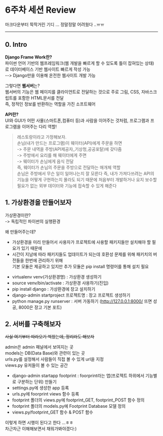 # 6주차 세션 Review
마크다운부터 뚝딱거린 기디 ... 정말정말 어려웠다 ..ㅠㅠ
- - -
## 0. Intro
**Django Frame Work란?**   
파이썬 언어 기반의 웹프레임워크(웹 개발을 빠르게 할 수 있도록 틀이 잡혀있는 상태)로 데이터베이스 기반 웹사이트 빠르게 작성 가능   
--> Django만을 이용해 온전한 웹사이트 개발 가능   
   
그렇다면 **웹서버**는?   
웹서버의 기능은 웹 페이지를 클라이언트로 전달하는 것으로 주로 그림, CSS, 자바스크립트를 포함한 HTML문서를 전달   
즉, 정적인 정보를 반환하는 역할을 가진 소프트웨어   
   
**API란?**   
UI와 GUI가 어떤 사물(스마트폰,컴퓨터 등)과 사람을 이어주는 것처럼, 프로그램과 프로그램을 이어주는 다리 역할!   
> 레스토랑이라고 가정해보자.  
손님(내가 만드는 프로그램)이 웨이터(API)에게 주문을 하면   
-> 주문 내역을 주방(API제공자_기상청,공공포탈)에 갖다줌   
-> 주방에서 요리를 해 웨이터에게 주면   
-> 웨이터가 손님에게 음식 전달   
즉, 웨이터가 손님의 주문을 주방으로 전달하는 매개체 역할   
손님은 주방에서 무슨 일이 일어나는지 잘 모른다 즉, 내가 가져다쓰려는 API의 기능을 어떻게 구현하는지 몰라도 되기 때문에 처음부터 개발하거나 요지 보수할 필요가 없는 외부 데이터와 기능에 접속할 수 있게 해준다   

## 1. 가상환경을 만들어보자
가상환경이란?   
-> 독립적인 파이썬의 실행환경  
   
왜 만들어주는데?   
* 가상환경을 미리 만들어서 사용자가 프로젝트에 사용할 패키지들만 설치해야 할 필요가 있기 때문에   
* 시간이 지남에 따라 패키지들도 업데이트가 되는데 호환성 문제를 위해 패키치의 버전들을 한번에 관리하기 위해   
기본 모듈은 제공하고 있지만 추가 모듈은 pip install 명령어를 통해 설치 필요
   
- virtualenv venv(가상환경명) :  가상환경 생성하기   
- source venv/bin/activate : 가상환경 사용하기(진입)   
- pip install django : 가상환경에 장고 설치하기   
- django-admin startproject 프로젝트명 : 장고 프로젝트 생성하기   
- python manage.py runserver : 서버 가동하기 (http://127.0.0.1:8000/ 뜨면 성공, 8000은 장고 기본 포트)   
   
## 2. 서버를 구축해보자
~~사실 여기부터 따라오기 벅찼는데, 정리라도 해보자~~
   
admin은 admin 패널에서 보여지는 곳   
models는 DB(Data Base)와 관련이 있는 곳   
urls.py를 설정해서 사람들이 직접 볼 수 있게 url을 지정   
views.py 유저들이 볼 수 있는 공간   
   
- django-admin startapp footprint : foorprint라는 앱(프로젝트 하위에서 기능별로 구분하는 단위) 만들기
- settings.py에 생성한 app 등록
- urls.py에 foorprint views 함수 등록
- footprint 폴더의 views.py에 footprint_GET, footprint_POST 함수 정의
- footprint 폴더의 models.py에 Footprint Database 모델 정의
- views.py/footprint_GET 함수 & POST 함수
   
이렇게 하면 시행이 된다고 한다 ...ㅎㅎ   
차근차근 이해해보면서 채워가봐야겠다:)








